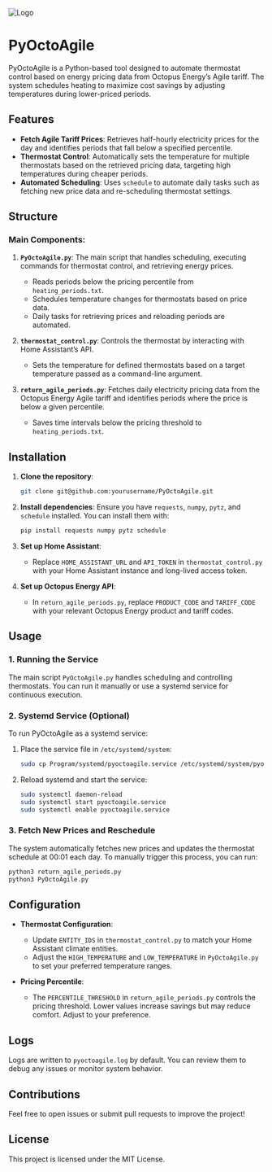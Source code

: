 ![Logo](assets/icon.png)
# PyOctoAgile

PyOctoAgile is a Python-based tool designed to automate thermostat control based on energy pricing data from Octopus Energy’s Agile tariff. The system schedules heating to maximize cost savings by adjusting temperatures during lower-priced periods.

## Features

- **Fetch Agile Tariff Prices**: Retrieves half-hourly electricity prices for the day and identifies periods that fall below a specified percentile.
- **Thermostat Control**: Automatically sets the temperature for multiple thermostats based on the retrieved pricing data, targeting high temperatures during cheaper periods.
- **Automated Scheduling**: Uses `schedule` to automate daily tasks such as fetching new price data and re-scheduling thermostat settings.

## Structure

### Main Components:
1. **`PyOctoAgile.py`**: The main script that handles scheduling, executing commands for thermostat control, and retrieving energy prices.
   - Reads periods below the pricing percentile from `heating_periods.txt`.
   - Schedules temperature changes for thermostats based on price data.
   - Daily tasks for retrieving prices and reloading periods are automated.
   
2. **`thermostat_control.py`**: Controls the thermostat by interacting with Home Assistant’s API.
   - Sets the temperature for defined thermostats based on a target temperature passed as a command-line argument.

3. **`return_agile_periods.py`**: Fetches daily electricity pricing data from the Octopus Energy Agile tariff and identifies periods where the price is below a given percentile.
   - Saves time intervals below the pricing threshold to `heating_periods.txt`.

## Installation

1. **Clone the repository**:
   ```bash
   git clone git@github.com:yourusername/PyOctoAgile.git
   ```

2. **Install dependencies**:
   Ensure you have `requests`, `numpy`, `pytz`, and `schedule` installed. You can install them with:
   ```bash
   pip install requests numpy pytz schedule
   ```

3. **Set up Home Assistant**:  
   - Replace `HOME_ASSISTANT_URL` and `API_TOKEN` in `thermostat_control.py` with your Home Assistant instance and long-lived access token.

4. **Set up Octopus Energy API**:
   - In `return_agile_periods.py`, replace `PRODUCT_CODE` and `TARIFF_CODE` with your relevant Octopus Energy product and tariff codes.

## Usage

### 1. Running the Service
The main script `PyOctoAgile.py` handles scheduling and controlling thermostats. You can run it manually or use a systemd service for continuous execution.

### 2. Systemd Service (Optional)
To run PyOctoAgile as a systemd service:
1. Place the service file in `/etc/systemd/system`:
   ```bash
   sudo cp Program/systemd/pyoctoagile.service /etc/systemd/system/pyoctoagile.service
   ```
2. Reload systemd and start the service:
   ```bash
   sudo systemctl daemon-reload
   sudo systemctl start pyoctoagile.service
   sudo systemctl enable pyoctoagile.service
   ```

### 3. Fetch New Prices and Reschedule
The system automatically fetches new prices and updates the thermostat schedule at 00:01 each day. To manually trigger this process, you can run:
   ```bash
   python3 return_agile_periods.py
   python3 PyOctoAgile.py
   ```

## Configuration

- **Thermostat Configuration**:
   - Update `ENTITY_IDS` in `thermostat_control.py` to match your Home Assistant climate entities.
   - Adjust the `HIGH_TEMPERATURE` and `LOW_TEMPERATURE` in `PyOctoAgile.py` to set your preferred temperature ranges.

- **Pricing Percentile**:
   - The `PERCENTILE_THRESHOLD` in `return_agile_periods.py` controls the pricing threshold. Lower values increase savings but may reduce comfort. Adjust to your preference.

## Logs

Logs are written to `pyoctoagile.log` by default. You can review them to debug any issues or monitor system behavior.

## Contributions

Feel free to open issues or submit pull requests to improve the project!

## License

This project is licensed under the MIT License.
